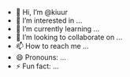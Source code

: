 - 👋 Hi, I’m @kiuur
- 👀 I’m interested in ...
- 🌱 I’m currently learning ...
- 💞️ I’m looking to collaborate on ...
- 📫 How to reach me ...
- 😄 Pronouns: ...
- ⚡ Fun fact: ...

<!---
kiuur/kiuur is a ✨ special ✨ repository because its `README.md` (this file) appears on your GitHub profile.
You can click the Preview link to take a look at your changes.
--->
